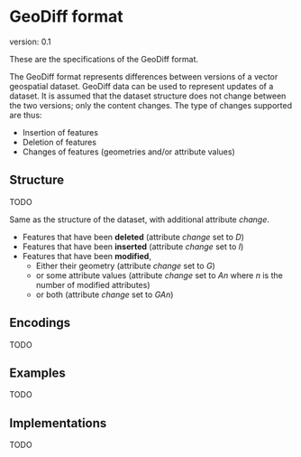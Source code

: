 # GeoDiff format

version: 0.1

These are the specifications of the GeoDiff format.

The GeoDiff format represents differences between versions of a vector geospatial dataset. GeoDiff data can be used to represent updates of a dataset. It is assumed that the dataset structure does not change between the two versions; only the content changes. The type of changes supported are thus:
- Insertion of features
- Deletion of features 
- Changes of features (geometries and/or attribute values)

## Structure

TODO

Same as the structure of the dataset, with additional attribute *change*.


- Features that have been **deleted** (attribute *change* set to *D*)
- Features that have been **inserted** (attribute *change* set to *I*)
- Features that have been **modified**,
   * Either their geometry (attribute *change* set to *G*)
   * or some attribute values (attribute *change* set to *An* where *n* is the number of modified attributes)
   * or both (attribute *change* set to *GAn*)

## Encodings

TODO

## Examples

TODO

## Implementations

TODO
